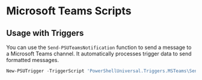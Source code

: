 # Microsoft Teams Scripts

## Usage with Triggers

You can use the `Send-PSUTeamsNotification` function to send a message to a Microsoft Teams channel. It automatically processes trigger data to send formatted messages.

```powershell
New-PSUTrigger -TriggerScript 'PowerShellUniversal.Triggers.MSTeams\Send-PSUTeamsNotification' -EventType JobFailed
```
